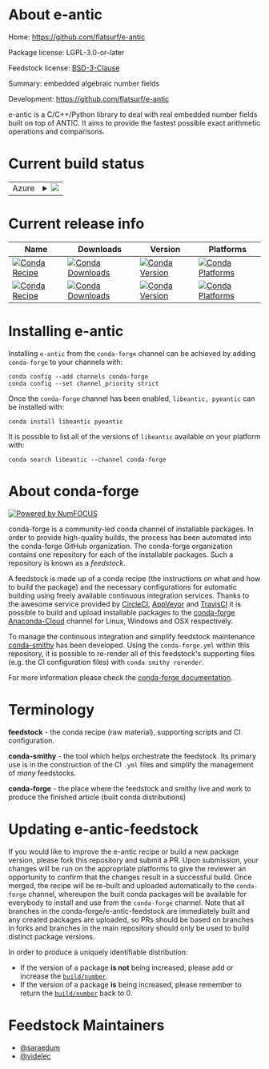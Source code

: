 About e-antic
=============

Home: https://github.com/flatsurf/e-antic

Package license: LGPL-3.0-or-later

Feedstock license: [BSD-3-Clause](https://github.com/conda-forge/e-antic-feedstock/blob/master/LICENSE.txt)

Summary: embedded algebraic number fields

Development: https://github.com/flatsurf/e-antic

e-antic is a C/C++/Python library to deal with real embedded number fields
built on top of ANTIC. It aims to provide the fastest possible exact
arithmetic operations and comparisons.


Current build status
====================


<table>
    
  <tr>
    <td>Azure</td>
    <td>
      <details>
        <summary>
          <a href="https://dev.azure.com/conda-forge/feedstock-builds/_build/latest?definitionId=6180&branchName=master">
            <img src="https://dev.azure.com/conda-forge/feedstock-builds/_apis/build/status/e-antic-feedstock?branchName=master">
          </a>
        </summary>
        <table>
          <thead><tr><th>Variant</th><th>Status</th></tr></thead>
          <tbody><tr>
              <td>linux_64</td>
              <td>
                <a href="https://dev.azure.com/conda-forge/feedstock-builds/_build/latest?definitionId=6180&branchName=master">
                  <img src="https://dev.azure.com/conda-forge/feedstock-builds/_apis/build/status/e-antic-feedstock?branchName=master&jobName=linux&configuration=linux_64_" alt="variant">
                </a>
              </td>
            </tr><tr>
              <td>linux_aarch64</td>
              <td>
                <a href="https://dev.azure.com/conda-forge/feedstock-builds/_build/latest?definitionId=6180&branchName=master">
                  <img src="https://dev.azure.com/conda-forge/feedstock-builds/_apis/build/status/e-antic-feedstock?branchName=master&jobName=linux&configuration=linux_aarch64_" alt="variant">
                </a>
              </td>
            </tr><tr>
              <td>linux_ppc64le</td>
              <td>
                <a href="https://dev.azure.com/conda-forge/feedstock-builds/_build/latest?definitionId=6180&branchName=master">
                  <img src="https://dev.azure.com/conda-forge/feedstock-builds/_apis/build/status/e-antic-feedstock?branchName=master&jobName=linux&configuration=linux_ppc64le_" alt="variant">
                </a>
              </td>
            </tr><tr>
              <td>osx_64</td>
              <td>
                <a href="https://dev.azure.com/conda-forge/feedstock-builds/_build/latest?definitionId=6180&branchName=master">
                  <img src="https://dev.azure.com/conda-forge/feedstock-builds/_apis/build/status/e-antic-feedstock?branchName=master&jobName=osx&configuration=osx_64_" alt="variant">
                </a>
              </td>
            </tr><tr>
              <td>osx_arm64</td>
              <td>
                <a href="https://dev.azure.com/conda-forge/feedstock-builds/_build/latest?definitionId=6180&branchName=master">
                  <img src="https://dev.azure.com/conda-forge/feedstock-builds/_apis/build/status/e-antic-feedstock?branchName=master&jobName=osx&configuration=osx_arm64_" alt="variant">
                </a>
              </td>
            </tr>
          </tbody>
        </table>
      </details>
    </td>
  </tr>
</table>

Current release info
====================

| Name | Downloads | Version | Platforms |
| --- | --- | --- | --- |
| [![Conda Recipe](https://img.shields.io/badge/recipe-libeantic-green.svg)](https://anaconda.org/conda-forge/libeantic) | [![Conda Downloads](https://img.shields.io/conda/dn/conda-forge/libeantic.svg)](https://anaconda.org/conda-forge/libeantic) | [![Conda Version](https://img.shields.io/conda/vn/conda-forge/libeantic.svg)](https://anaconda.org/conda-forge/libeantic) | [![Conda Platforms](https://img.shields.io/conda/pn/conda-forge/libeantic.svg)](https://anaconda.org/conda-forge/libeantic) |
| [![Conda Recipe](https://img.shields.io/badge/recipe-pyeantic-green.svg)](https://anaconda.org/conda-forge/pyeantic) | [![Conda Downloads](https://img.shields.io/conda/dn/conda-forge/pyeantic.svg)](https://anaconda.org/conda-forge/pyeantic) | [![Conda Version](https://img.shields.io/conda/vn/conda-forge/pyeantic.svg)](https://anaconda.org/conda-forge/pyeantic) | [![Conda Platforms](https://img.shields.io/conda/pn/conda-forge/pyeantic.svg)](https://anaconda.org/conda-forge/pyeantic) |

Installing e-antic
==================

Installing `e-antic` from the `conda-forge` channel can be achieved by adding `conda-forge` to your channels with:

```
conda config --add channels conda-forge
conda config --set channel_priority strict
```

Once the `conda-forge` channel has been enabled, `libeantic, pyeantic` can be installed with:

```
conda install libeantic pyeantic
```

It is possible to list all of the versions of `libeantic` available on your platform with:

```
conda search libeantic --channel conda-forge
```


About conda-forge
=================

[![Powered by
NumFOCUS](https://img.shields.io/badge/powered%20by-NumFOCUS-orange.svg?style=flat&colorA=E1523D&colorB=007D8A)](https://numfocus.org)

conda-forge is a community-led conda channel of installable packages.
In order to provide high-quality builds, the process has been automated into the
conda-forge GitHub organization. The conda-forge organization contains one repository
for each of the installable packages. Such a repository is known as a *feedstock*.

A feedstock is made up of a conda recipe (the instructions on what and how to build
the package) and the necessary configurations for automatic building using freely
available continuous integration services. Thanks to the awesome service provided by
[CircleCI](https://circleci.com/), [AppVeyor](https://www.appveyor.com/)
and [TravisCI](https://travis-ci.com/) it is possible to build and upload installable
packages to the [conda-forge](https://anaconda.org/conda-forge)
[Anaconda-Cloud](https://anaconda.org/) channel for Linux, Windows and OSX respectively.

To manage the continuous integration and simplify feedstock maintenance
[conda-smithy](https://github.com/conda-forge/conda-smithy) has been developed.
Using the ``conda-forge.yml`` within this repository, it is possible to re-render all of
this feedstock's supporting files (e.g. the CI configuration files) with ``conda smithy rerender``.

For more information please check the [conda-forge documentation](https://conda-forge.org/docs/).

Terminology
===========

**feedstock** - the conda recipe (raw material), supporting scripts and CI configuration.

**conda-smithy** - the tool which helps orchestrate the feedstock.
                   Its primary use is in the construction of the CI ``.yml`` files
                   and simplify the management of *many* feedstocks.

**conda-forge** - the place where the feedstock and smithy live and work to
                  produce the finished article (built conda distributions)


Updating e-antic-feedstock
==========================

If you would like to improve the e-antic recipe or build a new
package version, please fork this repository and submit a PR. Upon submission,
your changes will be run on the appropriate platforms to give the reviewer an
opportunity to confirm that the changes result in a successful build. Once
merged, the recipe will be re-built and uploaded automatically to the
`conda-forge` channel, whereupon the built conda packages will be available for
everybody to install and use from the `conda-forge` channel.
Note that all branches in the conda-forge/e-antic-feedstock are
immediately built and any created packages are uploaded, so PRs should be based
on branches in forks and branches in the main repository should only be used to
build distinct package versions.

In order to produce a uniquely identifiable distribution:
 * If the version of a package **is not** being increased, please add or increase
   the [``build/number``](https://docs.conda.io/projects/conda-build/en/latest/resources/define-metadata.html#build-number-and-string).
 * If the version of a package **is** being increased, please remember to return
   the [``build/number``](https://docs.conda.io/projects/conda-build/en/latest/resources/define-metadata.html#build-number-and-string)
   back to 0.

Feedstock Maintainers
=====================

* [@saraedum](https://github.com/saraedum/)
* [@videlec](https://github.com/videlec/)

